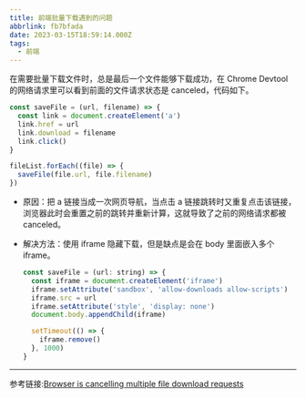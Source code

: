 ```yaml
---
title: 前端批量下载遇到的问题
abbrlink: fb7bfada
date: 2023-03-15T18:59:14.000Z
tags:
  - 前端
---
```


在需要批量下载文件时，总是最后一个文件能够下载成功，在 Chrome Devtool 的网络请求里可以看到前面的文件请求状态是 canceled，代码如下。

```js
const saveFile = (url, filename) => {
  const link = document.createElement('a')
  link.href = url
  link.download = filename
  link.click()
}

fileList.forEach((file) => {
  saveFile(file.url, file.filename)
})
```

- 原因：把 a 链接当成一次网页导航，当点击 a 链接跳转时又重复点击该链接，浏览器此时会重置之前的跳转并重新计算，这就导致了之前的网络请求都被 canceled。

- 解决方法：使用 iframe 隐藏下载，但是缺点是会在 body 里面嵌入多个 iframe。

  ```js
  const saveFile = (url: string) => {
    const iframe = document.createElement('iframe')
    iframe.setAttribute('sandbox', 'allow-downloads allow-scripts')
    iframe.src = url
    iframe.setAttribute('style', 'display: none')
    document.body.appendChild(iframe)

    setTimeout(() => {
      iframe.remove()
    }, 1000)
  }
  ```

---

参考链接:[Browser is cancelling multiple file download requests](https://stackoverflow.com/questions/52051330/browser-is-cancelling-multiple-file-download-requests)
